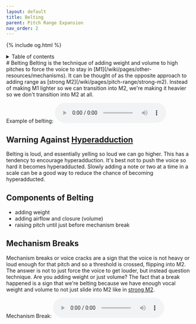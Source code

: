```yaml
---
layout: default
title: Belting
parent: Pitch Range Expansion
nav_order: 2
---
```

{% include og.html %}
<details closed markdown="block">
  <summary>
    Table of contents
  </summary>
{: .text-delta }
1. TOC
{:toc}
</details>
# Belting
Belting is the technique of adding weight and volume to high pitches to force the voice to stay in [M1](/wiki/pages/other-resources/mechanisms). It can be thought of as the opposite approach to adding range as [strong M2](/wiki/pages/pitch-range/strong-m2). Instead of making M1 lighter so we can transition into M2, we're making it heavier so we don't transition into M2 at all.

Example of belting:
<audio controls> <source src="/audio/belt-masc.ogg" type="audio/ogg"> Your browser does not support the audio element. </audio>

## Warning Against [Hyperadduction](/wiki/pages/various/hyperadduction)
Belting is loud, and essentially yelling so loud we can go higher. This has a tendency to encourage hyperadduction. It's best not to push the voice so hard it becomes hyperadducted. Slowly adding a note or two at a time in a scale can be a good way to reduce the chance of becoming hyperadducted.

## Components of Belting
- adding weight
- adding airflow and closure (volume)
- raising pitch until just before mechanism break

## Mechanism Breaks
Mechanism breaks or voice cracks are a sign that the voice is not heavy or loud enough for that pitch and so a threshold is crossed, flipping into M2. The answer is not to just force the voice to get louder, but instead question technique. Are you adding weight or just volume? The fact that a break happened is a sign that we're belting because we have enough vocal weight and volume to not just slide into M2 like in [strong M2](/wiki/pages/pitch-range/strong-m2).

Mechanism Break:
<audio controls> <source src="/audio/belt-masc-break.ogg" type="audio/ogg"> Your browser does not support the audio element. </audio>
